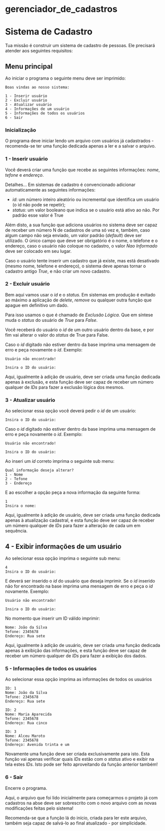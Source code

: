 # gerenciador_de_cadastros

# Sistema de Cadastro

Tua missão é construir um sistema de cadastro de pessoas. Ele precisará atender aos seguintes requisitos:


## Menu principal
Ao iniciar o programa o seguinte menu deve ser imprimido:

```
Boas vindas ao nosso sistema:

1 - Inserir usuário
2 - Excluir usuário
3 - Atualizar usuário
4 - Informações de um usuário
5 - Informações de todos os usuários
6 - Sair

```

### Inicialização

O programa deve iniciar lendo um arquivo com usuários já cadastrados - recomenda-se ter uma função dedicada apenas a ler e a salvar o arquivo.

### 1 - Inserir usuário
Você deverá criar uma função que recebe as seguintes informações: _nome_, _tefone_ e _endereço_.

Detalhes... Em sistemas de cadastro é convencionado adicionar automaticamente as seguintes informações:
- _id_: um número inteiro aleatório ou incremental que identifica um usuário (o id não pode se repetir);
- _status_: um valor booleano que indica se o usuário está ativo ao não. Por padrão esse valor é True

Além disto, a sua função que adiciona usuários no sistema deve ser capaz de receber um número N de cadastros de uma só vez e, também, caso algum campo não seja enviado, um valor padrão (*default*) deve ser utilizado. O único campo que deve ser obrigatório é o nome, o telefone e o endereço, caso o usuário não coloque no cadastro, o valor *Nao Informado* deve ser colocado em seu lugar.

Caso o usuário tente inserir um cadastro que já existe, mas está desativado (mesmo nome, telefone e endereço), o sistema deve apenas tornar o cadastro antigo *True*, e não criar um novo cadastro.

### 2 - Excluir usuário
Bem aqui vamos usar o _id_ e o _status_. Em sistemas em produção é evitado ao máximo a aplicação de *delete*, *remove* ou qualquer outra função que apague em definitivo um dado. 

Para isso usamos o que é chamado de _Exclusão Lógica_. Que em síntese muda o _status_ do usuário de *True* para *False*.

Você receberá do usuário o _id_ de um outro usuário dentro da base, e por fim vai alterar o valor do _status_ de True para False.

Caso o _id_ digitado não estiver dentro da base imprima uma mensagem de erro e peça novamente o _id_. Exemplo:
```
Usuário não encontrado!

Insira o ID do usuário:
```

Aqui, igualmente à adição de usuário, deve ser criada uma função dedicada apenas à exclusão, e esta função deve ser capaz de receber um número qualquer de *IDs* para fazer a exclusão lógica dos mesmos.

### 3 - Atualizar usuário
Ao selecionar essa opção você deverá pedir o _id_ de um usuário:

```
Insira o ID do usuário:
```

Caso o _id_ digitado não estiver dentro da base imprima uma mensagem de erro e peça novamente o _id_. Exemplo:
```
Usuário não encontrado!

Insira o ID do usuário:
```

Ao inseri um _id_ correto imprima o seguinte sub menu:
```
Qual informação deseja alterar?
1 - Nome
2 - Tefone
3 - Endereço
```
E ao escolher a opção peça a nova informação da seguinte forma:

```
1
Insira o nome:
```

Aqui, igualmente à adição de usuário, deve ser criada uma função dedicada apenas à atualização cadastral, e esta função deve ser capaz de receber um número qualquer de *IDs* para fazer a alteração de cada um em sequência.


## 4 - Exibir informações de um usuário
Ao selecionar essa opção imprima o seguinte sub menu:
```
4
Insira o ID do usuário:
```

E deverá ser inserido o _id_ do usuário que deseja imprimir.
Se o _id_ inserido não for encontrado na base imprima uma mensagem de erro e peça o _id_ novamente. Exemplo:
```
Usuário não encontrado!

Insira o ID do usuário:
```

No momento que inserir um ID válido imprimir:

```
Nome: João da Silva
Tefone: 2345678
Endereço: Rua sete
```

Aqui, igualmente à adição de usuário, deve ser criada uma função dedicada apenas à exibição das informações, e esta função deve ser capaz de receber um número qualquer de *IDs* para fazer a exibição dos dados.

### 5 - Informações de todos os usuários
Ao selecionar essa opção imprima as informações de todos os usuários

```
ID: 1
Nome: João da Silva
Tefone: 2345678
Endereço: Rua sete

ID: 2
Nome: Maria Aparecida
Tefone: 2345678
Endereço: Rua cinco

ID: 3
Nome: Alceu Maroto
Tefone: 2345678
Endereço: Avenida trinta e um
```

Novamente uma função deve ser criada exclusivamente para isto. Esta função vai apenas verificar quais *IDs* estão com o *status* ativo e exibir na tela estes *IDs*. Isto pode ser feito aproveitando da função anterior também!

### 6 - Sair

Encerre o programa.

Aqui, o arquivo que foi lido inicialmente para começarmos o projeto já com cadastros na abse deve ser sobrescrito com o novo arquivo com as novas modificações feitas pelo sistema!

Recomenda-se que a função lá do início, criada para ler este arquivo, também seja capaz de salvá-lo ao final atualizado - por simplicidade.
